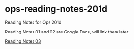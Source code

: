 # ops-reading-notes-201d
Reading Notes for Ops 201d

Reading Notes 01 and 02 are Google Docs, will link them later.

[Reading Notes 03](http://github.com/DeanWeiss/ops-reading-notes-201d/blob/main/ReadingNotes03.md)
